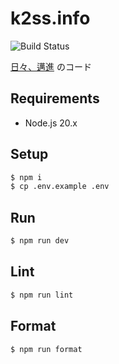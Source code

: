 # k2ss.info

![Build Status](https://github.com/gotoeveryone/k2ss.info/workflows/CI/badge.svg)

[日々、邁進](https://k2ss.info) のコード

## Requirements

- Node.js 20.x

## Setup

```bash
$ npm i
$ cp .env.example .env
```

## Run

```bash
$ npm run dev
```

## Lint

```bash
$ npm run lint
```

## Format

```bash
$ npm run format
```
